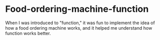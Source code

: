 # Food-ordering-machine-function
When I was introduced to "function," it was fun to implement the idea of how a food ordering machine works, and it helped me understand how function works better.

